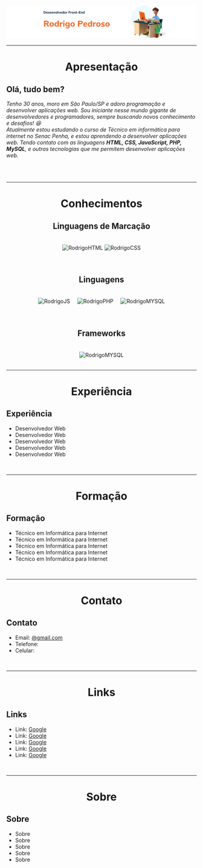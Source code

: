<div>

  ![principal](atualizacao_readme/imagens_front-end.png)

</div>
  <hr>
<!-- Apresentação -->
<div align="center">
  <h1>Apresentação</h1>
  <div align="left">
    <h2><strong>Olá, tudo bem?</strong></h2>
    <p><em>Tenho 30 anos, moro em São Paulo/SP e adoro programação e desenvolver aplicações web. Sou iniciante nesse mundo gigante de desenvolvedores e programadores, sempre buscando novos conhecimento e desafios! 😆 <br>
    Atualmente estou estudando o curso de Técnico em informática para internet no Senac Penha, e estou aprendendo a desenvolver aplicações web. Tendo contato com as linguagens <strong>HTML, CSS, JavaScript, PHP, MySQL</strong>, e outras tecnologias que me permitem desenvolver aplicações web.</p></em><br>
  </div>
</div>

  <br>
  <hr>

  <!-- Conhecimentos -->
  <div align="center">
    <!-- linguagens -->
    <div>
      <h1>Conhecimentos</h1>
      <div align="center">
        <h2><strong>Linguagens de Marcação</strong></h2><br>
        <img align="center" alt="RodrigoHTML" height="80" width="80" src="https://cdn.jsdelivr.net/gh/devicons/devicon/icons/html5/html5-plain-wordmark.svg">
        <img align="center" alt="RodrigoCSS" height="80" width="80" src="https://cdn.jsdelivr.net/gh/devicons/devicon/icons/css3/css3-original.svg">
      </div>
      <br>
      <br>
      <div align="center">
        <h2>Linguagens</h2><br>
        <img align="center" alt="RodrigoJS" height="80" width="80" src="https://cdn.jsdelivr.net/gh/devicons/devicon/icons/javascript/javascript-original.svg">
        <img align="center" style="margin-left:15px" alt="RodrigoPHP" height="80" width="80" src="https://cdn.jsdelivr.net/gh/devicons/devicon/icons/php/php-plain.svg">
        <img align="center" style="margin-left:15px" alt="RodrigoMYSQL" height="80" width="80" src="https://cdn.jsdelivr.net/gh/devicons/devicon/icons/mysql/mysql-original-wordmark.svg">
      </div>
    </div>
    <!-- Frameworks -->
    <br>
    <br>
    <div>
      <div align="center">
        <h2>Frameworks</h2><br>
        <img align="center" alt="RodrigoMYSQL" height="80" width="80" src="https://cdn.jsdelivr.net/gh/devicons/devicon/icons/bootstrap/bootstrap-original-wordmark.svg">
      </div>
    </div>
  </div>

  <br>
  <hr>

  <!-- Experiência -->
  <div align="center">
    <div>
      <h1>Experiência</h1>
      <div align="left">
        <h2>Experiência</h2>
        <ul>
          <li>Desenvolvedor Web</li>
          <li>Desenvolvedor Web</li>
          <li>Desenvolvedor Web</li>
          <li>Desenvolvedor Web</li>
          <li>Desenvolvedor Web</li>
        </ul>
      </div>
    </div>
  </div>

  <br>
  <hr>

  <!-- Formação -->
  <div align="center">
    <div>
      <h1>Formação</h1>
      <div align="left">
        <h2>Formação</h2>
        <ul>
          <li>Técnico em Informática para Internet</li>
          <li>Técnico em Informática para Internet</li>
          <li>Técnico em Informática para Internet</li>
          <li>Técnico em Informática para Internet</li>
          <li>Técnico em Informática para Internet</li>
        </ul>
      </div>
    </div>
  </div>


  <!-- Conhecimentos -->

  <br>
  <hr>

  <!-- Contato -->
  <div align="center">
    <div>
      <h1>Contato</h1>
      <div align="left">
        <h2>Contato</h2>
        <ul>
          <li>Email: <a href="mailto:  @gmail.com">    @gmail.com</a></li>
          <li>Telefone:     </li>
          <li>Celular:    </li>
        </ul>
      </div>
    </div>
  </div>

  <br>
  <hr>

  <!-- Links -->
  <div align="center">
    <div>
      <h1>Links</h1>
      <div align="left">
        <h2>Links</h2>
        <ul>
          <li>Link: <a href="https://www.google.com">Google</a></li>
          <li>Link: <a href="https://www.google.com">Google</a></li>
          <li>Link: <a href="https://www.google.com">Google</a></li>
          <li>Link: <a href="https://www.google.com">Google</a></li>
          <li>Link: <a href="https://www.google.com">Google</a></li>
        </ul>
      </div>
    </div>
  </div>

  <br>
  <hr>

  <!-- Sobre -->
  <div align="center">
    <div>
      <h1>Sobre</h1>
      <div align="left">
        <h2>Sobre</h2>
        <ul>
          <li>Sobre</li>
          <li>Sobre</li>
          <li>Sobre</li>
          <li>Sobre</li>
          <li>Sobre</li>
        </ul>
      </div>
    </div>

